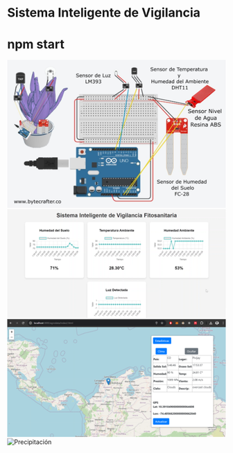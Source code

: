 # Sistema Inteligente de Vigilancia 
# npm start
![4 Sensores](https://raw.githubusercontent.com/scharss/sistema-Inteligente-Satelite-/refs/heads/main/img/4Sensores.jpg)
![Interfaz](https://raw.githubusercontent.com/scharss/Sistema-Inteligente-de-Vigilancia-Fitosanitaria/refs/heads/main/img/interfaz.png)
![Mapa](https://raw.githubusercontent.com/scharss/sistema-Inteligente-Satelite-/refs/heads/main/img/map.png)
![Precipitación](https://raw.githubusercontent.com/scharss/sistema-Inteligente-Satelite-/refs/heads/main/img/precipitaci%C3%B3n.png)






